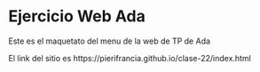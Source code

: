 <h1>Ejercicio Web Ada</h1>

<p>Este es el maquetato del menu de la web de TP de Ada</p>
<p>El link del sitio es https://pierifrancia.github.io/clase-22/index.html</p>
